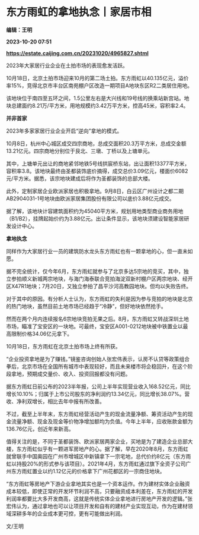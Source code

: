 # 东方雨虹的拿地执念丨家居市相
**编辑：王明**

**2023-10-20 07:51**

**https://estate.caijing.com.cn/20231020/4965827.shtml**

2023年大家居行业企业在土拍市场的表现愈发活跃。

10月18日，北京土拍市场迎来10月的第二场土拍。东方雨虹以40.135亿元，溢价率15%，竞得北京市丰台区南苑棚户区改造一期项目A地块东区R2二类居住用地。

该地块位于南四至五环之间，1.5公里左右是大兴线和19号线的换乘站新宫站。地块总建面约8.21万/平方米，用地规模约3.42万平方米，控高45米，容积率2.4。

**并非首家**

2023年多家家居行业企业开启“逆向”拿地的模式。

10月8日，杭州中心城区成交四宗商地，总成交面积20.3万平方米，总成交金额13.21亿元。四宗商地分别位于艮北、三墩、丁桥以及上塘单元。

其中，上塘单元出让的商地紧邻地铁5号线拱宸桥东站，出让面积13377平方米，容积率3.8。该地块最终由圣都装饰底价摘得，成交总价3.09亿元，楼面价6082元/平方米。据悉，该宗地块建成后将作为圣都装饰的总部大楼。

此外，定制家居企业欧派家居也积极拿地。9月8日，白云区广州设计之都二期AB2904031-1号地块由欧派家居集团股份有限公司以底价3.88亿元成交。

据了解，该地块计容建筑面积约为45040平方米，规划用地类型商业商务用地（B1/B2），挂牌起始价约为3.88亿元。出让条件显示，该地块须建设智能家居研发设计中心。

**拿地执念**

同样作为大家居行业一员的建筑防水龙头东方雨虹也有一颗拿地的心，但一直未如愿。

据不完全统计，仅今年6月，东方雨虹就参与了北京多达5宗地的竞买，其中，独立参拍顺义新城两宗地块，与海门海泰联合竞拍海淀双新村棚户区两宗地块、经开区X47R1地块；7月20日，又独立参拍了昌平沙河高教园地块。但均以失败告终。

对于其中的原因。有分析人士认为，东方雨虹的失利是因为参与竞拍的地块是北京的热门地块，虽然目前土地市场已经趋于“冷静”，但好地块依然抢手。

然而在两个月内连续报名6宗地块竞拍无果之后。8月，东方雨虹又转战深圳土地市场，瞄准了宝安区的一块地。可最终，宝安区A001-0212地块被中铁置业以最高限制价格34.06亿元拿下。

10月18日，东方雨虹在北京土拍市场上终有所获。

“企业投资拿地是为了赚钱。”镜鉴咨询创始人张宏伟表示，认房不认贷等政策组合拳后，北京市场在全国所有城市中表现较好，而且未来楼市将企稳回升，在这个阶段拿地，预期成交量价、收入、投资回报都没有问题。

据东方雨虹日前公布的2023半年报，公司上半年实现营业收入168.52亿元，同比增长10.10%；归属于上市公司股东的净利润约13.34亿元，同比增长38.07%。营收、净利双增长，相比去年中报有所改善。

不过，截至上半年末，东方雨虹经营活动产生的现金流量净额、筹资活动产生的现金流量净额、现金及现金等价物净增加额均为负值。今年上半年，应收账款金额为136.76亿元，创近年来新高。

值得关注的是，不同于圣都装饰、欧派家居两家企业，买地是为了建造企业总部大楼，东方雨虹似乎有一颗进军房地产的心。据了解，早在2020年8月，东方雨虹就曾联手中国奥园在广州市增城区中新镇拿下一宗宅地，总代价约8亿元（东方雨虹以持股20%的形式参与该项目）。2021年4月，东方雨虹通过旗下全资子公司广州东方雨虹置业以约1.12亿元的价格拿下广州花都区的一宗商住地块。

“东方雨虹等房地产下游企业拿地其实也是一个资本运作。作为建材实体企业融资成本较低，即使正常的开发环节利润不高，只要融资成本利差在，东方雨虹的开发利润率都要比大多开发商高，这就是传统实体企业拿地进行房地产开发的逻辑。”张宏伟认为，通过拿地也可以让项目开发和自有的建材产业实现互动，作为在建材领域深耕多年的企业成本更可控，更有可能做出利润。

文/王明